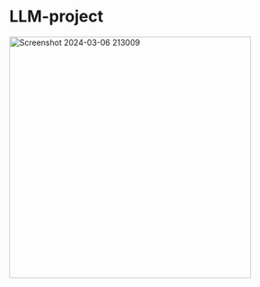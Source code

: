 # LLM-project
[
<img width="431" alt="Screenshot 2024-03-06 213009" src="https://github.com/bytebylola/LLM-project/assets/128135064/c49cefb2-e550-4781-ac39-a6f52b1beea4">
](url)
